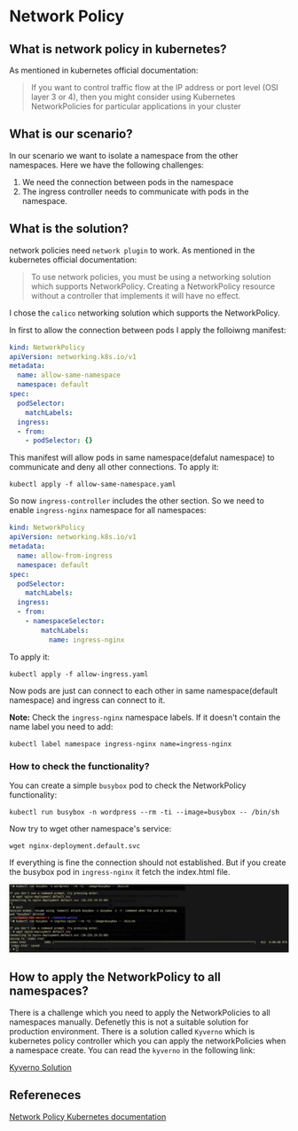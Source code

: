 # Network Policy

## What is network policy in kubernetes?

As mentioned in kubernetes official documentation:

> If you want to control traffic flow at the IP address or port level (OSI layer 3 or 4), then you might consider using Kubernetes NetworkPolicies for particular applications in your cluster

## What is our scenario?

In our scenario we want to isolate a namespace from the other namespaces. Here we have the following challenges:

1. We need the connection between pods in the namespace
2. The ingress controller needs to communicate with pods in the namespace.

## What is the solution?

network policies need `network plugin`  to work. As mentioned in the kubernetes official documentation:

>To use network policies, you must be using a networking solution which supports NetworkPolicy. Creating a NetworkPolicy resource without a controller that implements it will have no effect.

I chose the `calico` networking solution which supports the NetworkPolicy.

In first to allow the connection between pods I apply the folloiwng manifest:

```yaml
kind: NetworkPolicy
apiVersion: networking.k8s.io/v1
metadata:
  name: allow-same-namespace
  namespace: default
spec:
  podSelector:
    matchLabels:
  ingress:
  - from:
    - podSelector: {}
```

This manifest will allow pods in same namespace(defalut namespace) to communicate and deny all other connections. To apply it:

```shell
kubectl apply -f allow-same-namespace.yaml
```

So now `ingress-controller` includes the other section. So we need to enable `ingress-nginx` namespace for all namespaces:

```yaml
kind: NetworkPolicy
apiVersion: networking.k8s.io/v1
metadata:
  name: allow-from-ingress
  namespace: default
spec:
  podSelector:
    matchLabels:
  ingress:
  - from:
    - namespaceSelector: 
        matchLabels:
          name: ingress-nginx
```

To apply it:

```shell
kubectl apply -f allow-ingress.yaml
```

Now pods are just can connect to each other in same namespace(default namespace) and ingress can connect to it. 

**Note:** Check the `ingress-nginx` namespace labels. If it doesn't contain the name label you need to add:

```shell
kubectl label namespace ingress-nginx name=ingress-nginx
```

### How to check the functionality?

You can create a simple `busybox` pod to check the NetworkPolicy functionality:

```shell
kubectl run busybox -n wordpress --rm -ti --image=busybox -- /bin/sh
```

Now try to wget other namespace's service:

```shell
wget nginx-deployment.default.svc
```

If everything is fine the connection should not established. But if you create the busybox pod in `ingress-nginx` it fetch the index.html file.

![network-policy-check](../images/networkpolicy-check.jpg)

## How to apply the NetworkPolicy to all namespaces?

There is a challenge which you need to apply the NetworkPolicies to all namespaces manually. Defenetly this is not a suitable solution for production environment. There is a solution called `Kyverno` which is kubernetes policy controller which you can apply the networkPolicies when a namespace create. You can read the `kyverno` in the following link:

[Kyverno Solution](../kyverno/README.md)

## Refereneces

[Network Policy Kubernetes documentation](https://kubernetes.io/docs/concepts/services-networking/network-policies/)

